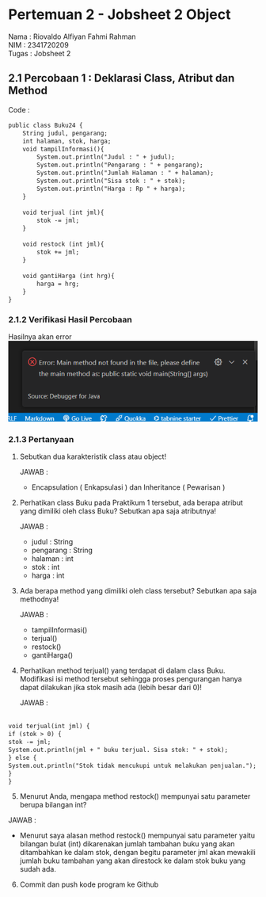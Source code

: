 # Pertemuan 2 - Jobsheet 2 Object

Nama : Riovaldo Alfiyan Fahmi Rahman<br>
NIM : 2341720209<br>
Tugas : Jobsheet 2<br>

## 2.1 Percobaan 1 : Deklarasi Class, Atribut dan Method

Code :

```
public class Buku24 {
    String judul, pengarang;
    int halaman, stok, harga;
    void tampilInformasi(){
        System.out.println("Judul : " + judul);
        System.out.println("Pengarang : " + pengarang);
        System.out.println("Jumlah Halaman : " + halaman);
        System.out.println("Sisa stok : " + stok);
        System.out.println("Harga : Rp " + harga);
    }

    void terjual (int jml){
        stok -= jml;
    }

    void restock (int jml){
        stok += jml;
    }

    void gantiHarga (int hrg){
        harga = hrg;
    }
}
```

### 2.1.2 Verifikasi Hasil Percobaan

Hasilnya akan error<br>
![image](./img/img1.png)

### 2.1.3 Pertanyaan

1. Sebutkan dua karakteristik class atau object!

   JAWAB :

   - Encapsulation ( Enkapsulasi ) dan Inheritance ( Pewarisan )

2. Perhatikan class Buku pada Praktikum 1 tersebut, ada berapa atribut yang dimiliki oleh class Buku? Sebutkan apa saja atributnya!

   JAWAB :

   - judul : String
   - pengarang : String
   - halaman : int
   - stok : int
   - harga : int

3. Ada berapa method yang dimiliki oleh class tersebut? Sebutkan apa saja methodnya!

   JAWAB :

   - tampilInformasi()
   - terjual()
   - restock()
   - gantiHarga()

4. Perhatikan method terjual() yang terdapat di dalam class Buku. Modifikasi isi method tersebut
   sehingga proses pengurangan hanya dapat dilakukan jika stok masih ada (lebih besar dari 0)!

   JAWAB :

```

void terjual(int jml) {
if (stok > 0) {
stok -= jml;
System.out.println(jml + " buku terjual. Sisa stok: " + stok);
} else {
System.out.println("Stok tidak mencukupi untuk melakukan penjualan.");
}
}

```

5. Menurut Anda, mengapa method restock() mempunyai satu parameter berupa bilangan int?

JAWAB :

- Menurut saya alasan method restock() mempunyai satu parameter yaitu bilangan bulat (int) dikarenakan jumlah tambahan buku yang akan ditambahkan ke dalam stok, dengan begitu parameter jml akan mewakili jumlah buku tambahan yang akan direstock ke dalam stok buku yang sudah ada.

6. Commit dan push kode program ke Github

